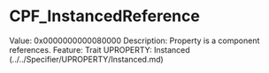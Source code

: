 # CPF_InstancedReference

Value: 0x0000000000080000
Description: Property is a component references.
Feature: Trait
UPROPERTY: Instanced (../../Specifier/UPROPERTY/Instanced.md)